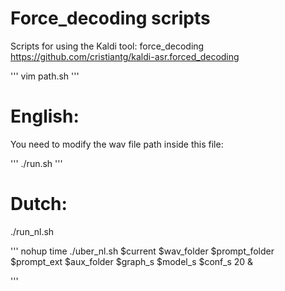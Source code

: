 # Force_decoding scripts
Scripts for using the Kaldi tool: force_decoding https://github.com/cristiantg/kaldi-asr.forced_decoding

'''
vim path.sh 
'''

# English:
You need to modify the wav file path inside this file:

'''
./run.sh
'''

# Dutch:

./run_nl.sh

'''
nohup time ./uber_nl.sh $current $wav_folder $prompt_folder $prompt_ext $aux_folder $graph_s $model_s $conf_s 20 &

'''
